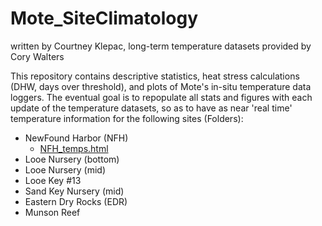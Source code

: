 # Mote_SiteClimatology
written by Courtney Klepac, long-term temperature datasets provided by Cory Walters

This repository contains descriptive statistics, heat stress calculations (DHW, days over threshold), and plots of Mote's in-situ temperature data loggers. The eventual goal is to repopulate all stats and figures with each update of the temperature datasets, so as to have as near 'real time' temperature information for the following sites (Folders):

- NewFound Harbor (NFH)
  - [NFH_temps.html](https://github.com/courtneyklepac/Mote_SiteClimatology/blob/main/NFH/HOBO-testplot.html)
- Looe Nursery (bottom)
- Looe Nursery (mid)
- Looe Key #13
- Sand Key Nursery (mid)
- Eastern Dry Rocks (EDR)
- Munson Reef


